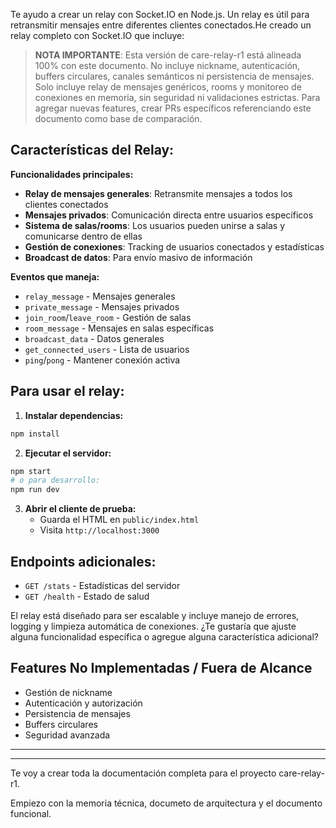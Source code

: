 Te ayudo a crear un relay con Socket.IO en Node.js. Un relay es útil para retransmitir mensajes entre diferentes clientes conectados.He creado un relay completo con Socket.IO que incluye:
> **NOTA IMPORTANTE**:
> Esta versión de care-relay-r1 está alineada 100% con este documento.
> No incluye nickname, autenticación, buffers circulares, canales semánticos ni persistencia de mensajes.
> Solo incluye relay de mensajes genéricos, rooms y monitoreo de conexiones en memoria, sin seguridad ni validaciones estrictas.
> Para agregar nuevas features, crear PRs específicos referenciando este documento como base de comparación.


## Características del Relay:

**Funcionalidades principales:**
- **Relay de mensajes generales**: Retransmite mensajes a todos los clientes conectados
- **Mensajes privados**: Comunicación directa entre usuarios específicos
- **Sistema de salas/rooms**: Los usuarios pueden unirse a salas y comunicarse dentro de ellas
- **Gestión de conexiones**: Tracking de usuarios conectados y estadísticas
- **Broadcast de datos**: Para envío masivo de información

**Eventos que maneja:**
- `relay_message` - Mensajes generales
- `private_message` - Mensajes privados
- `join_room`/`leave_room` - Gestión de salas
- `room_message` - Mensajes en salas específicas
- `broadcast_data` - Datos generales
- `get_connected_users` - Lista de usuarios
- `ping`/`pong` - Mantener conexión activa

## Para usar el relay:

1. **Instalar dependencias:**
```bash
npm install
```

2. **Ejecutar el servidor:**
```bash
npm start
# o para desarrollo:
npm run dev
```

3. **Abrir el cliente de prueba:**
    - Guarda el HTML en `public/index.html`
    - Visita `http://localhost:3000`

## Endpoints adicionales:
- `GET /stats` - Estadísticas del servidor
- `GET /health` - Estado de salud

El relay está diseñado para ser escalable y incluye manejo de errores, logging y limpieza automática de conexiones. ¿Te gustaría que ajuste alguna funcionalidad específica o agregue alguna característica adicional?


## Features No Implementadas / Fuera de Alcance
- Gestión de nickname
- Autenticación y autorización
- Persistencia de mensajes
- Buffers circulares
- Seguridad avanzada

---
---


Te voy a crear toda la documentación completa para el proyecto care-relay-r1. 

Empiezo con la memoria técnica, documeto de arquitectura y el documento funcional.

